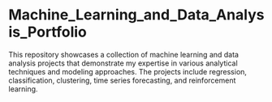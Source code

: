 # Machine_Learning_and_Data_Analysis_Portfolio
This repository showcases a collection of machine learning and data analysis projects that demonstrate my expertise in various analytical techniques and modeling approaches. The projects include regression, classification, clustering, time series forecasting, and reinforcement learning.
